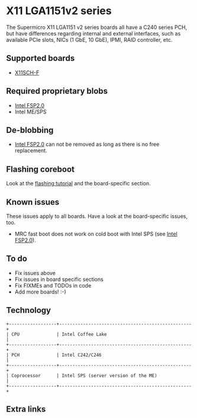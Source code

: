 # X11 LGA1151v2 series

The Supermicro X11 LGA1151 v2 series boards all have a C240 series PCH, but have differences
regarding internal and external interfaces, such as available PCIe slots, NICs (1 GbE, 10 GbE),
IPMI, RAID controller, etc.

## Supported boards

- [X11SCH-F](x11sch-f/x11sch-f.md)

## Required proprietary blobs

- [Intel FSP2.0]
- Intel ME/SPS

## De-blobbing

- [Intel FSP2.0] can not be removed as long as there is no free replacement.

## Flashing coreboot

Look at the [flashing tutorial] and the board-specific section.

## Known issues

These issues apply to all boards. Have a look at the board-specific issues, too.

- MRC fast boot does not work on cold boot with Intel SPS (see [Intel FSP2.0]).

## To do

- Fix issues above
- Fix issues in board specific sections
- Fix FIXMEs and TODOs in code
- Add more boards! :-)

## Technology

```eval_rst
+------------------+--------------------------------------------------+
| CPU              | Intel Coffee Lake                                |
+------------------+--------------------------------------------------+
| PCH              | Intel C242/C246                                  |
+------------------+--------------------------------------------------+
| Coprocessor      | Intel SPS (server version of the ME)             |
+------------------+--------------------------------------------------+
```

## Extra links

[OpenBMC]: https://www.openbmc.org/
[flashrom]: https://flashrom.org/Flashrom
[flashing tutorial]: ../../../../flash_tutorial/ext_power.md
[Intel FSP2.0]: ../../../../soc/intel/fsp/index.md
[AST2500]: https://www.aspeedtech.com/products.php?fPath=20&rId=440
